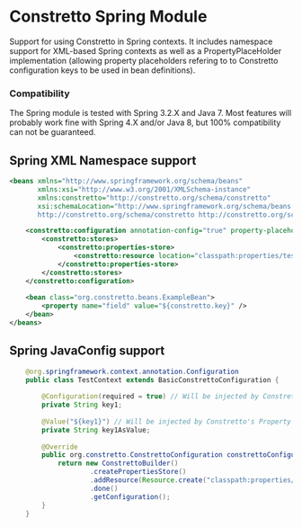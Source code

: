 Constretto Spring Module
========================

Support for using Constretto in Spring contexts. It includes namespace support for XML-based Spring contexts as well 
as a PropertyPlaceHolder implementation (allowing property placeholders refering to to Constretto configuration keys 
to be used in bean definitions).

### Compatibility
The Spring module is tested with Spring 3.2.X and Java 7. Most features will probably work fine with Spring 4.X and/or Java 8, but 100% compatibility can not be guaranteed.  


Spring XML Namespace support
----------------------------

```xml
<beans xmlns="http://www.springframework.org/schema/beans"
       xmlns:xsi="http://www.w3.org/2001/XMLSchema-instance"
       xmlns:constretto="http://constretto.org/schema/constretto"
       xsi:schemaLocation="http://www.springframework.org/schema/beans http://www.springframework.org/schema/beans/spring-beans.xsd
       http://constretto.org/schema/constretto http://constretto.org/schema/constretto/constretto-1.2.xsd">

    <constretto:configuration annotation-config="true" property-placeholder="true">
        <constretto:stores>
            <constretto:properties-store>
                <constretto:resource location="classpath:properties/test1.properties"/>
            </constretto:properties-store>
        </constretto:stores>
    </constretto:configuration>
    
    <bean class="org.constretto.beans.ExampleBean">
        <property name="field" value="${constretto.key}" />
    </bean>
</beans>
```

Spring JavaConfig support
----------------------------
```java
    @org.springframework.context.annotation.Configuration
    public class TestContext extends BasicConstrettoConfiguration {
    
        @Configuration(required = true) // Will be injected by Constretto's Configuration processor
        private String key1;
    
        @Value("${key1}") // Will be injected by Constretto's Property placeholder processor
        private String key1AsValue;
    
        @Override
        public org.constretto.ConstrettoConfiguration constrettoConfiguration() {
            return new ConstrettoBuilder()
                    .createPropertiesStore()
                    .addResource(Resource.create("classpath:properties/test1.properties"))
                    .done()
                    .getConfiguration();
        }
    }
```

